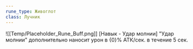 ```yaml
---
rune_type: Живоглот
class: Лучник
---
```

![[Temp/Placeholder_Rune_Buff.png]]
[Навык - Удар молнии] "Удар молнии" дополнительно наносит урон в {0}% АТК/сек. в течение 5 сек.
